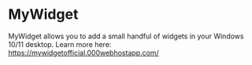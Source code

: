 # MyWidget

MyWidget allows you to add a small handful of widgets in your Windows 10/11 desktop.
Learn more here: https://mywidgetofficial.000webhostapp.com/
